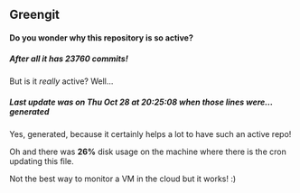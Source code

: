 ## Greengit

#### Do you wonder why this repository is so active?

##### After all it has 23760 commits!

But is it *really* active? Well...

##### Last update was on Thu Oct 28 at 20:25:08 when those lines were... generated

Yes, generated, because it certainly helps a lot to have such an active repo!

Oh and there was **26%** disk usage on the machine
where there is the cron updating this file.

Not the best way to monitor a VM in the cloud but it works! :)
